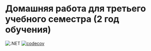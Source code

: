 # Домашняя работа для третьего учебного семестра (2 год обучения)

![.NET](https://github.com/deadonmyown/dotnet-homeworks-2/actions/workflows/dotnet.yml/badge.svg)
[![codecov](https://codecov.io/gh/deadonmyown/dotnet-homeworks-2/branch/master/graph/badge.svg?token={4f73e873-c234-40fb-8c7a-3ec66e9cfec1})](https://codecov.io/gh/deadonmyown/dotnet-homeworks-2)